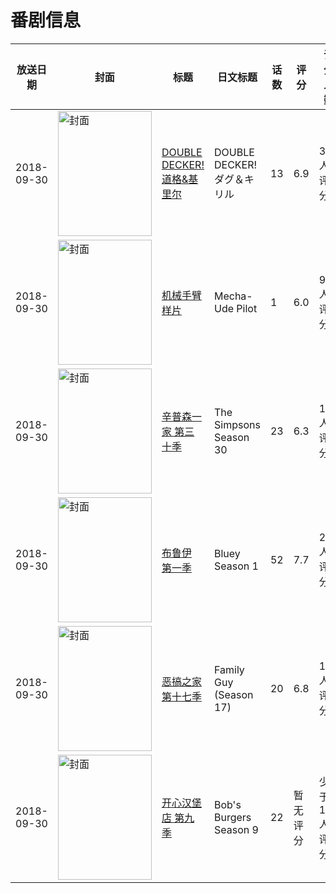 # 番剧信息

|放送日期|封面|标题|日文标题|话数|评分|评分人数|
|---|---|---|---|---|---|---|
|2018-09-30|<img src="//lain.bgm.tv/pic/cover/c/46/d8/234761_mB0sm.jpg" alt="封面" style="width:150px;height:200px;object-fit:cover;">|[DOUBLE DECKER! 道格&基里尔](https://bangumi.tv/subject/234761)|DOUBLE DECKER! ダグ＆キリル|13|6.9|349人评分|
|2018-09-30|<img src="//lain.bgm.tv/pic/cover/c/57/0f/271074_aEvga.jpg" alt="封面" style="width:150px;height:200px;object-fit:cover;">|[机械手臂 样片](https://bangumi.tv/subject/271074)|Mecha-Ude Pilot|1|6.0|93人评分|
|2018-09-30|<img src="//lain.bgm.tv/pic/cover/c/e9/31/301565_bmKIl.jpg" alt="封面" style="width:150px;height:200px;object-fit:cover;">|[辛普森一家 第三十季](https://bangumi.tv/subject/301565)|The Simpsons Season 30|23|6.3|12人评分|
|2018-09-30|<img src="//lain.bgm.tv/pic/cover/c/e3/f3/366227_8L8Aw.jpg" alt="封面" style="width:150px;height:200px;object-fit:cover;">|[布鲁伊 第一季](https://bangumi.tv/subject/366227)|Bluey Season 1|52|7.7|25人评分|
|2018-09-30|<img src="//lain.bgm.tv/pic/cover/c/e3/72/406822_UuwL9.jpg" alt="封面" style="width:150px;height:200px;object-fit:cover;">|[恶搞之家 第十七季](https://bangumi.tv/subject/406822)|Family Guy (Season 17)|20|6.8|11人评分|
|2018-09-30|<img src="//lain.bgm.tv/pic/cover/c/7c/9b/439023_zoeMe.jpg" alt="封面" style="width:150px;height:200px;object-fit:cover;">|[开心汉堡店 第九季](https://bangumi.tv/subject/439023)|Bob's Burgers Season 9|22|暂无评分|少于10人评分|
